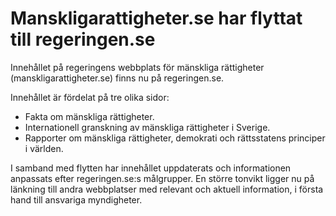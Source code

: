 # Manskligarattigheter.se har flyttat till regeringen.se

Innehållet på regeringens webbplats för mänskliga rättigheter (manskligarattigheter.se) finns nu på regeringen.se.


Innehållet är fördelat på tre olika sidor:

* Fakta om mänskliga rättigheter.
* Internationell granskning av mänskliga rättigheter i Sverige.
* Rapporter om mänskliga rättigheter, demokrati och rättsstatens principer i världen.

I samband med flytten har innehållet uppdaterats och informationen anpassats efter regeringen.se:s målgrupper. En större tonvikt ligger nu på länkning till andra webbplatser med relevant och aktuell information, i första hand till ansvariga myndigheter.
